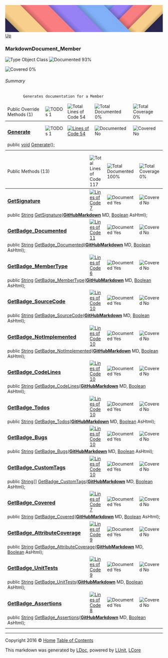 ![](../Content/LDoc-banner-small.png "")
[Up](../LDoc.md)

### MarkdownDocument_Member

![Type Object Class](http://b.repl.ca/v1/Type-Object%20Class-blue.png "") ![Documented 93%](http://b.repl.ca/v1/Documented-93%25-green.png "")

![Covered 0%](http://b.repl.ca/v1/Covered-0%25-red.png "")


###### Summary

            Generates documentation for a Member
            

<table>
<thead><tr><td>Public Override Methods (1)</td>
<td><img src="http://b.repl.ca/v1/TODOs-1-orange.png" alt="TODOs 1" /></td>
<td><img src="http://b.repl.ca/v1/Total%20Lines%20of%20Code-54-blue.png" alt="Total Lines of Code 54" /></td>
<td><img src="http://b.repl.ca/v1/Total%20Documented-0%25-red.png" alt="Total Documented 0%" /></td>
<td><img src="http://b.repl.ca/v1/Total%20Coverage-0%25-red.png" alt="Total Coverage 0%" /></td></tr></thead>
<tr><td><h3><a href="MarkdownDocument_Member_Generate.md" alt="">Generate</a></h3></td>
<td><img src="http://b.repl.ca/v1/TODOs-1-yellow.png" alt="TODOs 1" />   </td>
<td><a href="../Markdown/MarkdownDocument_Member.cs#L61" alt=""><img src="http://b.repl.ca/v1/Lines%20of%20Code-54-blue.png" alt="Lines of Code 54" /></a></td>
<td><img src="http://b.repl.ca/v1/Documented-No-red.png" alt="Documented No" /></td>
<td><img src="http://b.repl.ca/v1/Covered-No-red.png" alt="Covered No" /></td></tr>
<tr><td colspan="5">public <a href="https://msdn.microsoft.com/en-us/library/system.void.aspx" alt="">void</a> <a href="MarkdownDocument_Member_Generate.md" alt="">Generate</a>();</td>
</tr>
<tr><td width="850px" colspan="424"></td></tr>
</table>


<table>
<thead><tr><td>Public Methods (13)</td>
<td></td>
<td><img src="http://b.repl.ca/v1/Total%20Lines%20of%20Code-117-blue.png" alt="Total Lines of Code 117" /></td>
<td><img src="http://b.repl.ca/v1/Total%20Documented-100%25-brightgreen.png" alt="Total Documented 100%" /></td>
<td><img src="http://b.repl.ca/v1/Total%20Coverage-0%25-red.png" alt="Total Coverage 0%" /></td></tr></thead>
<tr><td><h3><a href="MarkdownDocument_Member_GetSignature.md" alt="">GetSignature</a></h3></td>
<td>   </td>
<td><a href="../Markdown/MarkdownDocument_Member.cs#L159" alt=""><img src="http://b.repl.ca/v1/Lines%20of%20Code-7-blue.png" alt="Lines of Code 7" /></a></td>
<td><img src="http://b.repl.ca/v1/Documented-Yes-brightgreen.png" alt="Documented Yes" /></td>
<td><img src="http://b.repl.ca/v1/Covered-No-red.png" alt="Covered No" /></td></tr>
<tr><td colspan="5">public <a href="https://msdn.microsoft.com/en-us/library/system.string.aspx" alt="">String</a> <a href="MarkdownDocument_Member_GetSignature.md" alt="">GetSignature</a>(<strong><a href="GitHubMarkdown.md" alt="">GitHubMarkdown</a></strong> MD, <a href="https://msdn.microsoft.com/en-us/library/system.boolean.aspx" alt="">Boolean</a> AsHtml);</td>
</tr>
<tr><td><h3><a href="MarkdownDocument_Member_GetBadge_Documented.md" alt="">GetBadge_Documented</a></h3></td>
<td>   </td>
<td><a href="../Markdown/MarkdownDocument_Member.cs#L191" alt=""><img src="http://b.repl.ca/v1/Lines%20of%20Code-11-blue.png" alt="Lines of Code 11" /></a></td>
<td><img src="http://b.repl.ca/v1/Documented-Yes-brightgreen.png" alt="Documented Yes" /></td>
<td><img src="http://b.repl.ca/v1/Covered-No-red.png" alt="Covered No" /></td></tr>
<tr><td colspan="5">public <a href="https://msdn.microsoft.com/en-us/library/system.string.aspx" alt="">String</a> <a href="MarkdownDocument_Member_GetBadge_Documented.md" alt="">GetBadge_Documented</a>(<strong><a href="GitHubMarkdown.md" alt="">GitHubMarkdown</a></strong> MD, <a href="https://msdn.microsoft.com/en-us/library/system.boolean.aspx" alt="">Boolean</a> AsHtml);</td>
</tr>
<tr><td><h3><a href="MarkdownDocument_Member_GetBadge_MemberType.md" alt="">GetBadge_MemberType</a></h3></td>
<td>   </td>
<td><a href="../Markdown/MarkdownDocument_Member.cs#L205" alt=""><img src="http://b.repl.ca/v1/Lines%20of%20Code-6-blue.png" alt="Lines of Code 6" /></a></td>
<td><img src="http://b.repl.ca/v1/Documented-Yes-brightgreen.png" alt="Documented Yes" /></td>
<td><img src="http://b.repl.ca/v1/Covered-No-red.png" alt="Covered No" /></td></tr>
<tr><td colspan="5">public <a href="https://msdn.microsoft.com/en-us/library/system.string.aspx" alt="">String</a> <a href="MarkdownDocument_Member_GetBadge_MemberType.md" alt="">GetBadge_MemberType</a>(<strong><a href="GitHubMarkdown.md" alt="">GitHubMarkdown</a></strong> MD, <a href="https://msdn.microsoft.com/en-us/library/system.boolean.aspx" alt="">Boolean</a> AsHtml);</td>
</tr>
<tr><td><h3><a href="MarkdownDocument_Member_GetBadge_SourceCode.md" alt="">GetBadge_SourceCode</a></h3></td>
<td>   </td>
<td><a href="../Markdown/MarkdownDocument_Member.cs#L214" alt=""><img src="http://b.repl.ca/v1/Lines%20of%20Code-10-blue.png" alt="Lines of Code 10" /></a></td>
<td><img src="http://b.repl.ca/v1/Documented-Yes-brightgreen.png" alt="Documented Yes" /></td>
<td><img src="http://b.repl.ca/v1/Covered-No-red.png" alt="Covered No" /></td></tr>
<tr><td colspan="5">public <a href="https://msdn.microsoft.com/en-us/library/system.string.aspx" alt="">String</a> <a href="MarkdownDocument_Member_GetBadge_SourceCode.md" alt="">GetBadge_SourceCode</a>(<strong><a href="GitHubMarkdown.md" alt="">GitHubMarkdown</a></strong> MD, <a href="https://msdn.microsoft.com/en-us/library/system.boolean.aspx" alt="">Boolean</a> AsHtml);</td>
</tr>
<tr><td><h3><a href="MarkdownDocument_Member_GetBadge_NotImplemented.md" alt="">GetBadge_NotImplemented</a></h3></td>
<td>   </td>
<td><a href="../Markdown/MarkdownDocument_Member.cs#L227" alt=""><img src="http://b.repl.ca/v1/Lines%20of%20Code-10-blue.png" alt="Lines of Code 10" /></a></td>
<td><img src="http://b.repl.ca/v1/Documented-Yes-brightgreen.png" alt="Documented Yes" /></td>
<td><img src="http://b.repl.ca/v1/Covered-No-red.png" alt="Covered No" /></td></tr>
<tr><td colspan="5">public <a href="https://msdn.microsoft.com/en-us/library/system.string.aspx" alt="">String</a> <a href="MarkdownDocument_Member_GetBadge_NotImplemented.md" alt="">GetBadge_NotImplemented</a>(<strong><a href="GitHubMarkdown.md" alt="">GitHubMarkdown</a></strong> MD, <a href="https://msdn.microsoft.com/en-us/library/system.boolean.aspx" alt="">Boolean</a> AsHtml);</td>
</tr>
<tr><td><h3><a href="MarkdownDocument_Member_GetBadge_CodeLines.md" alt="">GetBadge_CodeLines</a></h3></td>
<td>   </td>
<td><a href="../Markdown/MarkdownDocument_Member.cs#L242" alt=""><img src="http://b.repl.ca/v1/Lines%20of%20Code-10-blue.png" alt="Lines of Code 10" /></a></td>
<td><img src="http://b.repl.ca/v1/Documented-Yes-brightgreen.png" alt="Documented Yes" /></td>
<td><img src="http://b.repl.ca/v1/Covered-No-red.png" alt="Covered No" /></td></tr>
<tr><td colspan="5">public <a href="https://msdn.microsoft.com/en-us/library/system.string.aspx" alt="">String</a> <a href="MarkdownDocument_Member_GetBadge_CodeLines.md" alt="">GetBadge_CodeLines</a>(<strong><a href="GitHubMarkdown.md" alt="">GitHubMarkdown</a></strong> MD, <a href="https://msdn.microsoft.com/en-us/library/system.boolean.aspx" alt="">Boolean</a> AsHtml);</td>
</tr>
<tr><td><h3><a href="MarkdownDocument_Member_GetBadge_Todos.md" alt="">GetBadge_Todos</a></h3></td>
<td>   </td>
<td><a href="../Markdown/MarkdownDocument_Member.cs#L255" alt=""><img src="http://b.repl.ca/v1/Lines%20of%20Code-10-blue.png" alt="Lines of Code 10" /></a></td>
<td><img src="http://b.repl.ca/v1/Documented-Yes-brightgreen.png" alt="Documented Yes" /></td>
<td><img src="http://b.repl.ca/v1/Covered-No-red.png" alt="Covered No" /></td></tr>
<tr><td colspan="5">public <a href="https://msdn.microsoft.com/en-us/library/system.string.aspx" alt="">String</a> <a href="MarkdownDocument_Member_GetBadge_Todos.md" alt="">GetBadge_Todos</a>(<strong><a href="GitHubMarkdown.md" alt="">GitHubMarkdown</a></strong> MD, <a href="https://msdn.microsoft.com/en-us/library/system.boolean.aspx" alt="">Boolean</a> AsHtml);</td>
</tr>
<tr><td><h3><a href="MarkdownDocument_Member_GetBadge_Bugs.md" alt="">GetBadge_Bugs</a></h3></td>
<td>   </td>
<td><a href="../Markdown/MarkdownDocument_Member.cs#L270" alt=""><img src="http://b.repl.ca/v1/Lines%20of%20Code-10-blue.png" alt="Lines of Code 10" /></a></td>
<td><img src="http://b.repl.ca/v1/Documented-Yes-brightgreen.png" alt="Documented Yes" /></td>
<td><img src="http://b.repl.ca/v1/Covered-No-red.png" alt="Covered No" /></td></tr>
<tr><td colspan="5">public <a href="https://msdn.microsoft.com/en-us/library/system.string.aspx" alt="">String</a> <a href="MarkdownDocument_Member_GetBadge_Bugs.md" alt="">GetBadge_Bugs</a>(<strong><a href="GitHubMarkdown.md" alt="">GitHubMarkdown</a></strong> MD, <a href="https://msdn.microsoft.com/en-us/library/system.boolean.aspx" alt="">Boolean</a> AsHtml);</td>
</tr>
<tr><td><h3><a href="MarkdownDocument_Member_GetBadge_CustomTags.md" alt="">GetBadge_CustomTags</a></h3></td>
<td>   </td>
<td><a href="../Markdown/MarkdownDocument_Member.cs#L284" alt=""><img src="http://b.repl.ca/v1/Lines%20of%20Code-10-blue.png" alt="Lines of Code 10" /></a></td>
<td><img src="http://b.repl.ca/v1/Documented-Yes-brightgreen.png" alt="Documented Yes" /></td>
<td><img src="http://b.repl.ca/v1/Covered-No-red.png" alt="Covered No" /></td></tr>
<tr><td colspan="5">public <a href="https://msdn.microsoft.com/en-us/library/system.string.aspx" alt="">String</a>[] <a href="MarkdownDocument_Member_GetBadge_CustomTags.md" alt="">GetBadge_CustomTags</a>(<strong><a href="GitHubMarkdown.md" alt="">GitHubMarkdown</a></strong> MD, <a href="https://msdn.microsoft.com/en-us/library/system.boolean.aspx" alt="">Boolean</a> AsHtml);</td>
</tr>
<tr><td><h3><a href="MarkdownDocument_Member_GetBadge_Covered.md" alt="">GetBadge_Covered</a></h3></td>
<td>   </td>
<td><a href="../Markdown/MarkdownDocument_Member.cs#L327" alt=""><img src="http://b.repl.ca/v1/Lines%20of%20Code-7-blue.png" alt="Lines of Code 7" /></a></td>
<td><img src="http://b.repl.ca/v1/Documented-Yes-brightgreen.png" alt="Documented Yes" /></td>
<td><img src="http://b.repl.ca/v1/Covered-No-red.png" alt="Covered No" /></td></tr>
<tr><td colspan="5">public <a href="https://msdn.microsoft.com/en-us/library/system.string.aspx" alt="">String</a> <a href="MarkdownDocument_Member_GetBadge_Covered.md" alt="">GetBadge_Covered</a>(<strong><a href="GitHubMarkdown.md" alt="">GitHubMarkdown</a></strong> MD, <a href="https://msdn.microsoft.com/en-us/library/system.boolean.aspx" alt="">Boolean</a> AsHtml);</td>
</tr>
<tr><td><h3><a href="MarkdownDocument_Member_GetBadge_AttributeCoverage.md" alt="">GetBadge_AttributeCoverage</a></h3></td>
<td>   </td>
<td><a href="../Markdown/MarkdownDocument_Member.cs#L337" alt=""><img src="http://b.repl.ca/v1/Lines%20of%20Code-9-blue.png" alt="Lines of Code 9" /></a></td>
<td><img src="http://b.repl.ca/v1/Documented-Yes-brightgreen.png" alt="Documented Yes" /></td>
<td><img src="http://b.repl.ca/v1/Covered-No-red.png" alt="Covered No" /></td></tr>
<tr><td colspan="5">public <a href="https://msdn.microsoft.com/en-us/library/system.string.aspx" alt="">String</a> <a href="MarkdownDocument_Member_GetBadge_AttributeCoverage.md" alt="">GetBadge_AttributeCoverage</a>(<strong><a href="GitHubMarkdown.md" alt="">GitHubMarkdown</a></strong> MD, <a href="https://msdn.microsoft.com/en-us/library/system.boolean.aspx" alt="">Boolean</a> AsHtml);</td>
</tr>
<tr><td><h3><a href="MarkdownDocument_Member_GetBadge_UnitTests.md" alt="">GetBadge_UnitTests</a></h3></td>
<td>   </td>
<td><a href="../Markdown/MarkdownDocument_Member.cs#L349" alt=""><img src="http://b.repl.ca/v1/Lines%20of%20Code-9-blue.png" alt="Lines of Code 9" /></a></td>
<td><img src="http://b.repl.ca/v1/Documented-Yes-brightgreen.png" alt="Documented Yes" /></td>
<td><img src="http://b.repl.ca/v1/Covered-No-red.png" alt="Covered No" /></td></tr>
<tr><td colspan="5">public <a href="https://msdn.microsoft.com/en-us/library/system.string.aspx" alt="">String</a> <a href="MarkdownDocument_Member_GetBadge_UnitTests.md" alt="">GetBadge_UnitTests</a>(<strong><a href="GitHubMarkdown.md" alt="">GitHubMarkdown</a></strong> MD, <a href="https://msdn.microsoft.com/en-us/library/system.boolean.aspx" alt="">Boolean</a> AsHtml);</td>
</tr>
<tr><td><h3><a href="MarkdownDocument_Member_GetBadge_Assertions.md" alt="">GetBadge_Assertions</a></h3></td>
<td>   </td>
<td><a href="../Markdown/MarkdownDocument_Member.cs#L361" alt=""><img src="http://b.repl.ca/v1/Lines%20of%20Code-8-blue.png" alt="Lines of Code 8" /></a></td>
<td><img src="http://b.repl.ca/v1/Documented-Yes-brightgreen.png" alt="Documented Yes" /></td>
<td><img src="http://b.repl.ca/v1/Covered-No-red.png" alt="Covered No" /></td></tr>
<tr><td colspan="5">public <a href="https://msdn.microsoft.com/en-us/library/system.string.aspx" alt="">String</a> <a href="MarkdownDocument_Member_GetBadge_Assertions.md" alt="">GetBadge_Assertions</a>(<strong><a href="GitHubMarkdown.md" alt="">GitHubMarkdown</a></strong> MD, <a href="https://msdn.microsoft.com/en-us/library/system.boolean.aspx" alt="">Boolean</a> AsHtml);</td>
</tr>
<tr><td width="850px" colspan="364"></td></tr>
</table>




---

Copyright 2016 &copy; [Home](../../README.md) [Table of Contents](../../TableOfContents.md)

This markdown was generated by [LDoc](https://github.com/CodeSingularity/LDoc), powered by [LUnit](https://github.com/CodeSingularity/LUnit), [LCore](https://github.com/CodeSingularity/LCore)
